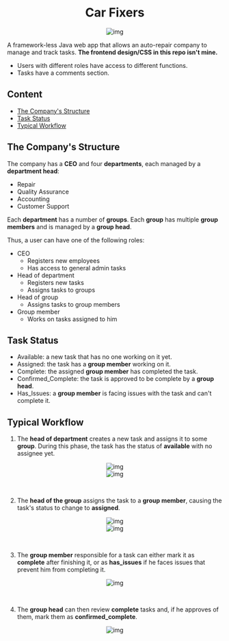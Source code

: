 <div align="center">
<h1>Car Fixers</h1>
    <img alt="img" src="https://i.imgur.com/hJgJIu8.png" />
</div>

A framework-less Java web app that allows an auto-repair company to manage and track tasks. **The frontend design/CSS in this repo isn't mine.**

- Users with different roles have access to different functions.
- Tasks have a comments section.

## Content
- [The Company's Structure](#the-companys-structure)
- [Task Status](#task-status)
- [Typical Workflow](#typical-workflow)

## The Company's Structure
The company has a **CEO** and four **departments**, each managed by a **department head**:
 - Repair
 - Quality Assurance
 - Accounting
 - Customer Support
 
Each **department** has a number of **groups**. Each **group** has multiple **group members** and is managed by a **group head**.

Thus, a user can have one of the following roles:
 
 - CEO
    - Registers new employees
    - Has access to general admin tasks
 - Head of department 
    - Registers new tasks
    - Assigns tasks to groups
 - Head of group
    - Assigns tasks to group members
 - Group member 
    - Works on tasks assigned to him
    
## Task Status    

- Available: a new task that has no one working on it yet.
- Assigned: the task has a **group member** working on it.
- Complete: the assigned **group member** has completed the task.
- Confirmed_Complete: the task is approved to be complete by a **group head**.
- Has_Issues: a **group member** is facing issues with the task and can't complete it.
    
## Typical Workflow

1) The **head of department** creates a new task and assigns it to some **group**. During this phase, the task has the status of **available** with no assignee yet.

<div align="center">
    <img alt="img" src="https://i.imgur.com/4gqXJX4.png" />
    <br />
    <img alt="img" src="https://i.imgur.com/wYRKY2n.png" />
</div>

&nbsp;

2) The **head of the group** assigns the task to a **group member**, causing the task's status to change to **assigned**.  

<div align="center">
    <img alt="img" src="https://i.imgur.com/M9whjQr.png" />
    <br />
    <img alt="img" src="https://i.imgur.com/BvxkW8z.png" />
</div>

&nbsp;

3) The **group member** responsible for a task can either mark it as **complete** after finishing it, or as **has_issues** if he faces issues that prevent him from completing it.

<div align="center">
    <img alt="img" src="https://i.imgur.com/wwHu6f8.png" />
</div>

&nbsp;

4) The **group head** can then review **complete** tasks and, if he approves of them, mark them as **confirmed_complete**.

<div align="center">
    <img alt="img" src="https://i.imgur.com/yjJ2Miy.png" />
</div>